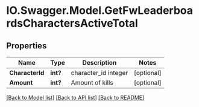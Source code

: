 # IO.Swagger.Model.GetFwLeaderboardsCharactersActiveTotal
## Properties

Name | Type | Description | Notes
------------ | ------------- | ------------- | -------------
**CharacterId** | **int?** | character_id integer | [optional] 
**Amount** | **int?** | Amount of kills | [optional] 

[[Back to Model list]](../README.md#documentation-for-models) [[Back to API list]](../README.md#documentation-for-api-endpoints) [[Back to README]](../README.md)

